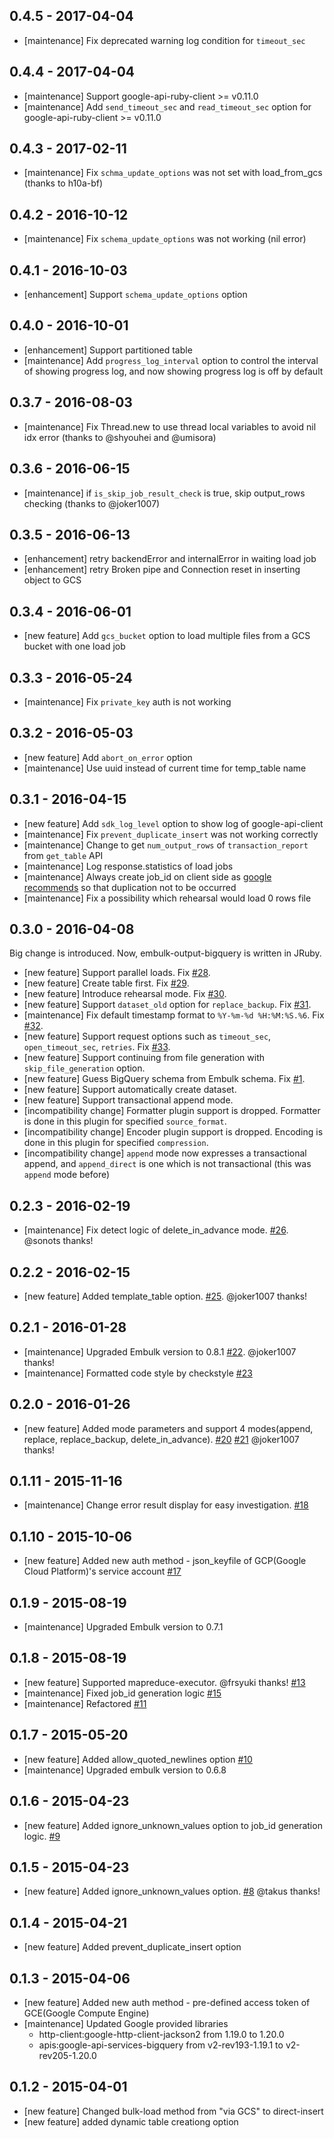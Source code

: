 ## 0.4.5 - 2017-04-04

* [maintenance] Fix deprecated warning log condition for `timeout_sec`

## 0.4.4 - 2017-04-04

* [maintenance] Support google-api-ruby-client >= v0.11.0
* [maintenance] Add `send_timeout_sec` and `read_timeout_sec` option for google-api-ruby-client >= v0.11.0

## 0.4.3 - 2017-02-11

* [maintenance] Fix `schma_update_options` was not set with load_from_gcs (thanks to h10a-bf)

## 0.4.2 - 2016-10-12

* [maintenance] Fix `schema_update_options` was not working (nil error)

## 0.4.1 - 2016-10-03

* [enhancement] Support `schema_update_options` option

## 0.4.0 - 2016-10-01

* [enhancement] Support partitioned table
* [maintenance] Add `progress_log_interval` option to control the interval of showing progress log, and now showing progress log is off by default

## 0.3.7 - 2016-08-03

* [maintenance] Fix Thread.new to use thread local variables to avoid nil idx error (thanks to @shyouhei and @umisora)

## 0.3.6 - 2016-06-15

* [maintenance] if `is_skip_job_result_check` is true, skip output_rows checking (thanks to @joker1007)

## 0.3.5 - 2016-06-13

* [enhancement] retry backendError and internalError in waiting load job
* [enhancement] retry Broken pipe and Connection reset in inserting object to GCS

## 0.3.4 - 2016-06-01

* [new feature] Add `gcs_bucket` option to load multiple files from a GCS bucket with one load job

## 0.3.3 - 2016-05-24

* [maintenance] Fix `private_key` auth is not working

## 0.3.2 - 2016-05-03

* [new feature] Add `abort_on_error` option
* [maintenance] Use uuid instead of current time for temp_table name

## 0.3.1 - 2016-04-15

* [new feature] Add `sdk_log_level` option to show log of google-api-client
* [maintenance] Fix `prevent_duplicate_insert` was not working correctly
* [maintenance] Change to get `num_output_rows` of `transaction_report` from `get_table` API
* [maintenance] Log response.statistics of load jobs
* [maintenance] Always create job_id on client side as [google recommends](https://cloud.google.com/bigquery/docs/managing_jobs_datasets_projects#managingjobs) so that duplication not to be occurred
* [maintenance] Fix a possibility which rehearsal would load 0 rows file

## 0.3.0 - 2016-04-08

Big change is introduced. Now, embulk-output-bigquery is written in JRuby.

* [new feature] Support parallel loads. Fix [#28](https://github.com/embulk/embulk-output-bigquery/issues/28).
* [new feature] Create table first. Fix [#29](https://github.com/embulk/embulk-output-bigquery/issues/29).
* [new feature] Introduce rehearsal mode. Fix [#30](https://github.com/embulk/embulk-output-bigquery/issues/30).
* [new feature] Support `dataset_old` option for `replace_backup`. Fix [#31](https://github.com/embulk/embulk-output-bigquery/issues/31).
* [maintenance] Fix default timestamp format to `%Y-%m-%d %H:%M:%S.%6`. Fix [#32](https://github.com/embulk/embulk-output-bigquery/issues/32).
* [new feature] Support request options such as `timeout_sec`, `open_timeout_sec`, `retries`. Fix [#33](https://github.com/embulk/embulk-output-bigquery/issues/33).
* [new feature] Support continuing from file generation with `skip_file_generation` option.
* [new feature] Guess BigQuery schema from Embulk schema. Fix [#1](https://github.com/embulk/embulk-output-bigquery/issues/1).
* [new feature] Support automatically create dataset.
* [new feature] Support transactional append mode.
* [incompatibility change] Formatter plugin support is dropped. Formatter is done in this plugin for specified `source_format`.
* [incompatibility change] Encoder plugin support is dropped. Encoding is done in this plugin for specified `compression`.
* [incompatibility change] `append` mode now expresses a transactional append, and `append_direct` is one which is not transactional (this was `append` mode before)

## 0.2.3 - 2016-02-19

* [maintenance] Fix detect logic of delete_in_advance mode. [#26](https://github.com/embulk/embulk-output-bigquery/issues/26). @sonots thanks!

## 0.2.2 - 2016-02-15

* [new feature] Added template_table option. [#25](https://github.com/embulk/embulk-output-bigquery/pull/25). @joker1007 thanks!

## 0.2.1 - 2016-01-28

* [maintenance] Upgraded Embulk version to 0.8.1 [#22](https://github.com/embulk/embulk-output-bigquery/pull/22). @joker1007 thanks!
* [maintenance] Formatted code style by checkstyle [#23](https://github.com/embulk/embulk-output-bigquery/pull/23)

## 0.2.0 - 2016-01-26

* [new feature] Added mode parameters and support 4 modes(append, replace, replace_backup, delete_in_advance). [#20](https://github.com/embulk/embulk-output-bigquery/pull/20) [#21](https://github.com/embulk/embulk-output-bigquery/pull/21) @joker1007 thanks!

## 0.1.11 - 2015-11-16

* [maintenance] Change error result display for easy investigation. [#18](https://github.com/embulk/embulk-output-bigquery/pull/18)

## 0.1.10 - 2015-10-06

* [new feature] Added new auth method - json_keyfile of GCP(Google Cloud Platform)'s service account [#17](https://github.com/embulk/embulk-output-bigquery/pull/17)

## 0.1.9 - 2015-08-19

* [maintenance] Upgraded Embulk version to 0.7.1

## 0.1.8 - 2015-08-19

* [new feature] Supported mapreduce-executor. @frsyuki thanks! [#13](https://github.com/embulk/embulk-output-bigquery/pull/13)
* [maintenance] Fixed job_id generation logic [#15](https://github.com/embulk/embulk-output-bigquery/pull/15)
* [maintenance] Refactored [#11](https://github.com/embulk/embulk-output-bigquery/pull/11)

## 0.1.7 - 2015-05-20

* [new feature] Added allow_quoted_newlines option [#10](https://github.com/embulk/embulk-output-bigquery/pull/10)
* [maintenance] Upgraded embulk version to 0.6.8

## 0.1.6 - 2015-04-23

* [new feature] Added ignore_unknown_values option to job_id generation logic. [#9](https://github.com/embulk/embulk-output-bigquery/pull/9)

## 0.1.5 - 2015-04-23

* [new feature] Added ignore_unknown_values option.  [#8](https://github.com/embulk/embulk-output-bigquery/pull/8) @takus thanks!

## 0.1.4 - 2015-04-21

* [new feature] Added prevent_duplicate_insert option

## 0.1.3 - 2015-04-06

* [new feature] Added new auth method - pre-defined access token of GCE(Google Compute Engine)
* [maintenance] Updated Google provided libraries
  * http-client:google-http-client-jackson2 from 1.19.0 to 1.20.0
  * apis:google-api-services-bigquery from v2-rev193-1.19.1 to v2-rev205-1.20.0

## 0.1.2 - 2015-04-01

* [new feature] Changed bulk-load method from "via GCS" to direct-insert
* [new feature] added dynamic table creationg option
